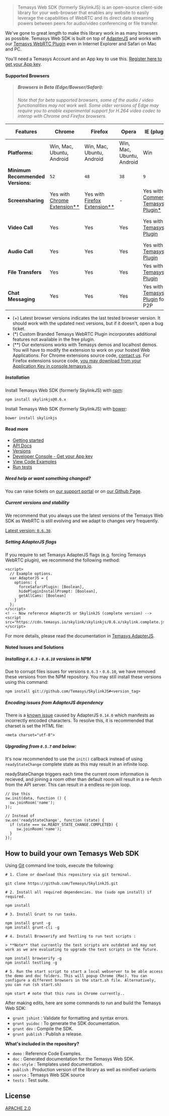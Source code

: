 > Temasys Web SDK (formerly SkylinkJS) is an open-source client-side library for your web-browser that enables any website to easily leverage the capabilities of WebRTC and its direct data streaming powers between peers for audio/video conferencing or file transfer.

We've gone to great length to make this library work in as many browsers as possible. Temasys Web SDK is built on top of [AdapterJS](http://github.com/Temasys/AdapterJS) and works with our [Temasys WebRTC Plugin](http://temasys.io/plugin/) even in Internet Explorer and Safari on Mac and PC.

You'll need a Temasys Account and an App key to use this. [Register here to get your App key](https://console.temasys.io).

#### Supported Browsers

> ##### Browsers in Beta (Edge/Bowser/Safari):
> _Note that for beta supported browsers, some of the audio / video functionalities may not work well. Some older versions of Edge may require you to enable experimental support for H.264 video codec to interop with Chrome and Firefox browsers._

| Features       | Chrome | Firefox | Opera | IE (plugin) | Safari (beta) | Safari (plugin) | Edge (beta) | Bowser (beta) | 
| -------------- | ---------- | ----------- | --------- | ---------- | ------ | ---------- | ---- | ----- |
| **Platforms:** | Win, Mac, Ubuntu, Android | Win, Mac, Ubuntu, Android | Win, Mac, Ubuntu, Android | Win | Mac | Mac | Win | iOS |
| **Minimum Recommended Versions:** | `52` | `48` | `38` | `9` | `11` | `7` | `14.14352` | `0.6.1` |
| **Screensharing**  | Yes with [Chrome Extension**](https://chrome.google.com/webstore/detail/skylink-webrtc-tools/ljckddiekopnnjoeaiofddfhgnbdoafc)  |  Yes with [Firefox Extension**](https://addons.mozilla.org/en-US/firefox/addon/skylink-webrtc-tools/) |     -     | Yes with [Commercial Temasys Plugin*](https://temasys.io/plugin/#commercial-licensing)  | - | Yes with [Commercial Temasys Plugin*](https://temasys.io/plugin/#commercial-licensing) | No | No |
| **Video Call**     | Yes        | Yes         | Yes       | Yes with [Temasys Plugin](http://temasys.io/plugin/)  | Yes | Yes [Temasys Plugin](http://temasys.io/plugin/)  | Yes (with H264 flag enabled) | Yes |
| **Audio Call**     | Yes        | Yes         |  Yes       | Yes with [Temasys Plugin](http://temasys.io/plugin/) | Yes | Yes with [Temasys Plugin](http://temasys.io/plugin/)  | Yes | Yes |
| **File Transfers** | Yes        | Yes         | Yes       | Yes with [Temasys Plugin](http://temasys.io/plugin/)  | Yes | Yes with [Temasys Plugin](http://temasys.io/plugin/)  | No | No |
| **Chat Messaging** | Yes        | Yes         | Yes       | Yes with [Temasys Plugin](http://temasys.io/plugin/) for P2P | Yes | Yes with [Temasys Plugin](http://temasys.io/plugin/) for P2P  | Yes (Signaling only) | Yes (Signaling only) |

- (+) Latest browser versions indicates the last tested browser version. It should work with the updated next versions, but if it doesn't, open a bug ticket.
- (*) Custom Branded Temasys WebRTC Plugin incorporates additional features not available in the free plugin.
- (**) Our extensions works with Temasys demos and localhost demos. You will have to modify the extension to work on your hosted Web Applications. For Chrome extensions source code, [contact us](http://support.temasys.io). For Firefox extensions source code, [you may download from your Application Key in console.temasys.io](https://console.temasys.io).

##### Installation
Install Temasys Web SDK (formerly SkylinkJS) with [npm](https://www.npmjs.com/):
```
npm install skylinkjs@0.6.x
```
Install Temasys Web SDK (formerly SkylinkJS) with [bower](http://bower.io/):
```
bower install skylinkjs
```


#### Read more
- [Getting started](https://temasys.io/getting-started-with-webrtc-and-skylinkjs/)
- [API Docs](http://cdn.temasys.io/skylink/skylinkjs/latest/doc/classes/Skylink.html)
- [Versions](http://github.com/Temasys/SkylinkJS/releases)
- [Developer Console  - Get your App key](https://console.temasys.io)
- [View Code Examples](https://github.com/Temasys/SkylinkJS/tree/master/demo)
- [Run tests](https://github.com/Temasys/SkylinkJS/tree/master/tests)



##### Need help or want something changed?
You can raise tickets on [our support portal](http://support.temasys.io) or on [our Github Page](https://console.temasys.io/support).

##### Current versions and stability
We recommend that you always use the latest versions of the Temasys Web SDK as WebRTC is still evolving and we adapt to changes very frequently.

[Latest version: `0.6.30`](https://github.com/Temasys/SkylinkJS/releases/tag/0.6.30).

##### Setting AdapterJS flags
If you require to set Temasys AdapterJS flags (e.g. forcing Temasys WebRTC plugin), we recommend the following method:

```
<script>
  // Example options.
  var AdapterJS = {
    options: {
      forceSafariPlugin: [Boolean],
      hidePluginInstallPrompt: [Boolean],
      getAllCams: [Boolean]
    }
  };
</script>
<! -- Now reference AdapterJS or SkylinkJS (complete version) -->
<script src="https://cdn.temasys.io/skylink/skylinkjs/0.6.x/skylink.complete.js"></script>
```

For more details, please read the documentation in [Temasys AdapterJS](https://github.com/Temasys/AdapterJS).

#### Noted Issues and Solutions
##### Installing `0.6.3` - `0.6.10` versions in NPM
Due to corrupt files issues for versions `0.6.3` - `0.6.10`, we have removed these versions from the NPM repository.
You may still install these versions using this command:
```
npm install git://github.com/Temasys/SkylinkJS#<version_tag>
```

##### Encoding issues from AdapterJS dependency
There is a [known issue](https://github.com/Temasys/AdapterJS/issues/240) caused by AdapterJS `0.14.0` which manifests as incorrectly encoded characters. To resolve this, it is recommended that charset is set the HTML file:

```
<meta charset="utf-8">
```

##### Upgrading from `0.5.7` and below:
It's now recommended to use the `init()` callback instead of using `readyStateChange` complete state as this may result in an infinite loop.

readyStateChange triggers each time the current room information is recieved, and joining a room other than default room will result in a re-fetch from the API server. This can result in a endless re-join loop. 
```
// Use this
sw.init(data, function () {
  sw.joinRoom('name');
});

// Instead of
sw.on('readyStateChange', function (state) {
  if (state === sw.READY_STATE_CHANGE.COMPLETED) {
     sw.joinRoom('name');
  }
});
```

## How to build your own Temasys Web SDK
Using [Git](http://git-scm.com/download) command line tools, execute the following:
```
# 1. Clone or download this repository via git terminal.

git clone https://github.com/Temasys/SkylinkJS.git

# 2. Install all required dependencies. Use (sudo npm install) if required.

npm install

# 3. Install Grunt to run tasks.

npm install grunt -g
npm install grunt-cli -g

# 4. Install Browserify and Testling to run test scripts :

> **Note** that currently the test scripts are outdated and may not work as we are evaluating to upgrade the test scripts in the future.

npm install browserify -g
npm install testling -g

# 5. Run the start script to start a local webserver to be able access the demo and doc folders. This will popup Chrome (Mac). You can configure a different browsers in the start.sh file. Alternatively, you can run (sh start.sh)

npm start # note that this runs in Chrome currently..
```

After making edits, here are some commands to run and build the Temasys Web SDK:

- `grunt jshint` : Validate for formatting and syntax errors.
- `grunt yuidoc` : To generate the SDK documentation.
- `grunt dev` : Compile the SDK.
- `grunt publish` : Publish a release.

__What's included in the repository?__

- `demo` : Reference Code Examples.
- `doc` : Generated documentation for the Temasys Web SDK.
- `doc-style` : Templates used documentation.
- `publish` : Production version of the library as well as minified variants
- `source` : Temasys Web SDK source
- `tests` : Test suite.


## License
[APACHE 2.0](http://www.apache.org/licenses/LICENSE-2.0.html)
